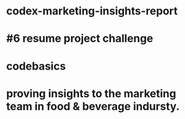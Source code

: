 # codex-marketing-insights-report
#  #6 resume project challenge
# codebasics
# proving insights to the marketing team in food & beverage indursty.

